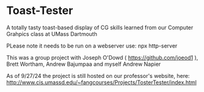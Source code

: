 # Toast-Tester
A totally tasty toast-based display of CG skills learned from our Computer Grahpics class at UMass Dartmouth

PLease note it needs to be run on a webserver 
use:   npx http-server

This was a group project with Joseph O'Dowd ( https://github.com/joeod1 ), Brett Wortham, Andrew Bajumpaa and myself Andrew Napier

As of 9/27/24 the project is still hosted on our professor's website, here: http://www.cis.umassd.edu/~fangcourses/Projects/TosterTester/index.html
